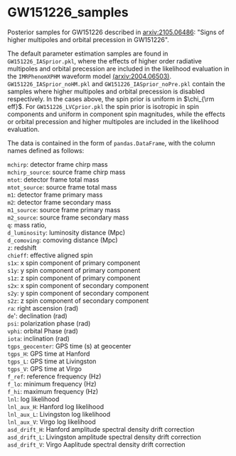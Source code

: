 # GW151226_samples
Posterior samples for GW151226 described in [arxiv:2105.06486](https://arxiv.org/abs/2105.06486): "Signs of higher multipoles and orbital precession in GW151226".

The default parameter estimation samples are found in ```GW151226_IASprior.pkl```, where the effects of higher order radiative multipoles and orbital precession are included in the likelihood evaluation in the ```IMRPhenomXPHM``` waveform model [(arxiv:2004.06503)](https://arxiv.org/abs/2004.06503). ```GW151226_IASprior_noHM.pkl``` and ```GW151226_IASprior_noPre.pkl``` contain the samples where higher multipoles and orbital precession is disabled respectively. In the cases above, the spin prior is uniform in $`\chi_{\rm eff}`$. For ```GW151226_LVCprior.pkl``` the spin prior is isotropic in spin components and uniform in component spin magnitudes, while the effects or orbital precession and higher multipoles are included in the likelihood evaluation.

The data is contained in the form of ```pandas.DataFrame```, with the column names defined as follows:  

```mchirp```: detector frame chirp mass  
```mchirp_source```: source frame chirp mass  
               ```mtot```: detector frame total mass  
               ```mtot_source```: source frame total mass  
               ```m1```: detector frame primary mass  
               ```m2```: detector frame secondary mass  
               ```m1_source```: source frame primary mass  
               ```m2_source```: source frame secondary mass  
               ```q```: mass ratio,  
               ```d_luminosity```: luminosity distance (Mpc)  
               ```d_comoving```: comoving distance (Mpc)  
               ```z```: redshift  
               ```chieff```: effective aligned spin  
               ```s1x```: x spin component of primary component  
               ```s1y```: y spin component of primary component  
               ```s1z```: z spin component of primary component  
               ```s2x```: x spin component of secondary component  
               ```s2y```: y spin component of secondary component  
               ```s2z```: z spin component of secondary component  
               ```ra```: right ascension (rad)  
               ```de```': declination (rad)  
               ```psi```: polarization phase (rad)  
               ```vphi```: orbital Phase (rad)  
               ```iota```: inclination (rad)  
               ```tgps_geocenter```: GPS time (s) at geocenter  
               ```tgps_H```: GPS time at Hanford  
               ```tgps_L```: GPS time at Livingston  
               ```tgps_V```: GPS time at Virgo  
               ```f_ref```: reference frequency (Hz)  
               ```f_lo```: minimum frequency (Hz)  
               ```f_hi```: maximum frequency (Hz)  
               ```lnl```: log likelihood  
               ```lnl_aux_H```: Hanford log likelihood  
               ```lnl_aux_L```: Livingston log likelihood  
               ```lnl_aux_V```: Virgo log likelihood  
               ```asd_drift_H```: Hanford amplitude spectral density drift correction  
               ```asd_drift_L```: Livingston amplitude spectral density drift correction  
               ```asd_drift_V```: Virgo Aaplitude spectral density drift correction
